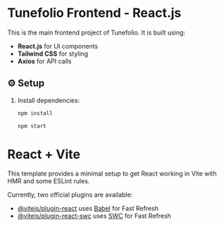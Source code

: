# Tunefolio Frontend - React.js  

This is the main frontend project of Tunefolio. It is built using:  
- **React.js** for UI components  
- **Tailwind CSS** for styling  
- **Axios** for API calls  

## ⚙️ Setup  
1. Install dependencies:  
   ```sh
   npm install

   npm start


# React + Vite

This template provides a minimal setup to get React working in Vite with HMR and some ESLint rules.

Currently, two official plugins are available:

- [@vitejs/plugin-react](https://github.com/vitejs/vite-plugin-react/blob/main/packages/plugin-react/README.md) uses [Babel](https://babeljs.io/) for Fast Refresh
- [@vitejs/plugin-react-swc](https://github.com/vitejs/vite-plugin-react-swc) uses [SWC](https://swc.rs/) for Fast Refresh
